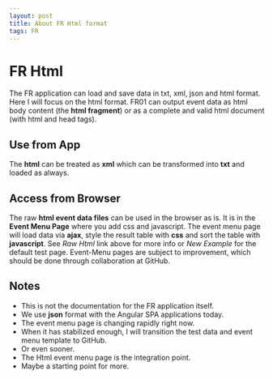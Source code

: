 ```yaml
---
layout: post
title: About FR Html format
tags: FR
---
```


# FR Html

The FR application can load and save data in txt, xml, json and html format.
Here I will focus on the html format.
FR01 can output event data as html body content (the **html fragment**) or as a complete and valid html document (with html and head tags).

## Use from App

The **html** can be treated as **xml** which can be transformed into **txt** and loaded as always.

## Access from Browser

The raw **html event data files** can be used in the browser as is.
It is in the **Event Menu Page** where you add css and javascript.
The event menu page will load data via **ajax**, style the result table with **css** and sort the table with **javascript**.
See *Raw Html* link above for more info or *New Example* for the default test page.
Event-Menu pages are subject to improvement, which should be done through collaboration at GitHub.

## Notes

- This is not the documentation for the FR application itself.
- We use **json** format with the Angular SPA applications today.
- The event menu page is changing rapidly right now.
- When it has stabilized enough, I will transition the test data and event menu template to GitHub.
- Or even sooner.
- The Html event menu page is the integration point.
- Maybe a starting point for more.
